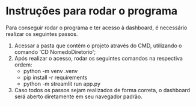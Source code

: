 # Instruções para rodar o programa

Para conseguir rodar o programa e ter acesso à dashboard, é necessário realizar os seguintes passos.

1. Acessar a pasta que contém o projeto através do CMD, utilizando o comando 'CD NomedoDiretorio';
2. Após realizar o acesso, rodar os seguintes comandos na respectiva ordem:
   - python -m venv .venv
   - pip install -r requirements
   - python -m streamlit run app.py
3. Caso todos os passos sejam realizados de forma correta, o dashboard será aberto diretamente em seu navegador padrão.
